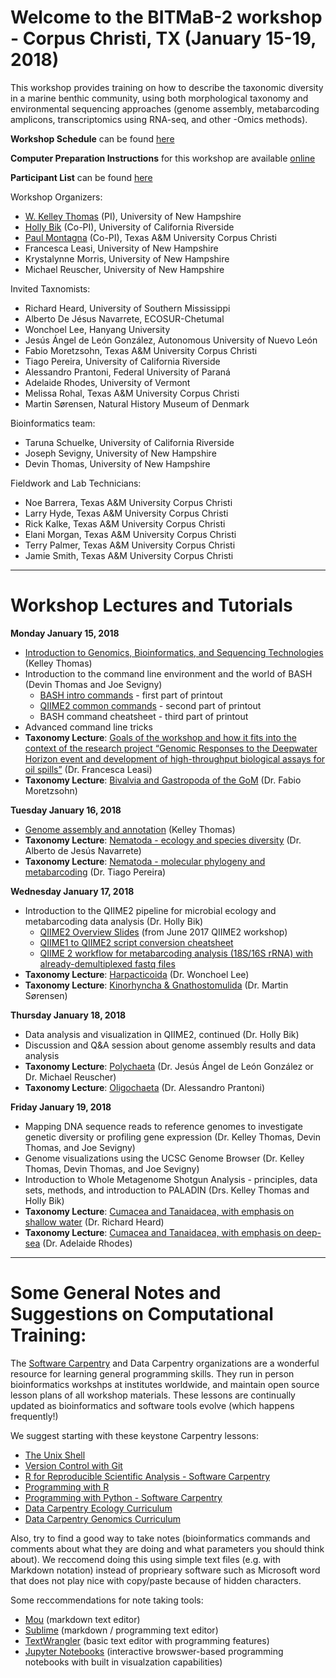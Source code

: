 # Welcome to the BITMaB-2 workshop - Corpus Christi, TX (January 15-19, 2018)

This workshop provides training on how to describe the taxonomic diversity in a marine benthic community, using both morphological taxonomy and environmental sequencing approaches (genome assembly, metabarcoding amplicons, transcriptomics using RNA-seq, and other -Omics methods).

**Workshop Schedule** can be found [here](https://docs.google.com/document/d/1fztNYDuBBz93ZuKGAw-SGH066xMJ2lJx2_3fi6LDk6I/edit)

**Computer Preparation Instructions** for this workshop are available [online](https://docs.google.com/document/d/1VdYD8CFJvCIh1KDAz_9e09-Ipju8YJRfQ4RNdWkhI-U/edit#)

**Participant List** can be found [here](https://docs.google.com/spreadsheets/d/15G_CikjmffEvd0ASti5UzmHY9tem1iWmEbH3h1lDiAs/edit#gid=0)

Workshop Organizers:

* [W. Kelley Thomas](https://hcgs.unh.edu/) (PI), University of New Hampshire
* [Holly Bik](https://biklab.github.io) (Co-PI), University of California Riverside
* [Paul Montagna](https://www.harteresearchinstitute.org/people/paul-montagna) (Co-PI), Texas A&M University Corpus Christi
* Francesca Leasi, University of New Hampshire
* Krystalynne Morris, University of New Hampshire
* Michael Reuscher, University of New Hampshire

Invited Taxnomists: 

* Richard Heard, University of Southern Mississippi
* Alberto De Jésus Navarrete, ECOSUR-Chetumal
* Wonchoel Lee, Hanyang University
* Jesús Ángel de León González, Autonomous University of Nuevo León
* Fabio Moretzsohn, Texas A&M University Corpus Christi
* Tiago Pereira, University of California Riverside
* Alessandro Prantoni, Federal University of Paraná
* Adelaide Rhodes, University of Vermont
* Melissa Rohal, Texas A&M University Corpus Christi
* Martin Sørensen, Natural History Museum of Denmark

Bioinformatics team: 

* Taruna Schuelke, University of California Riverside
* Joseph Sevigny, University of New Hampshire
* Devin Thomas, University of New Hampshire

Fieldwork and Lab Technicians:

* Noe Barrera, Texas A&M University Corpus Christi
* Larry Hyde, Texas A&M University Corpus Christi
* Rick Kalke, Texas A&M University Corpus Christi
* Elani Morgan, Texas A&M University Corpus Christi
* Terry Palmer, Texas A&M University Corpus Christi
* Jamie Smith, Texas A&M University Corpus Christi

---
# Workshop Lectures and Tutorials

**Monday January 15, 2018**

* [Introduction to Genomics, Bioinformatics, and Sequencing Technologies](https://github.com/BikLab/BITMaB2-Tutorials/tree/master/presentations/KelleyThomas-Introduction-15Jan2018.pdf) (Kelley Thomas)
* Introduction to the command line environment and the world of BASH (Devin Thomas and Joe Sevigny)
	* [BASH intro commands](https://github.com/BikLab/BITMaB2-Tutorials/blob/master/bash_lesson.sh) - first part of printout
	* [QIIME2 common commands](https://github.com/BikLab/BITMaB2-Tutorials/blob/master/bash_lesson.sh) - second part of printout
	* BASH command cheatsheet - third part of printout
* Advanced command line tricks
* **Taxonomy Lecture**: [Goals of the workshop and how it fits into the context of the research project “Genomic Responses to the Deepwater Horizon event and development of high-throughput biological assays for oil spills”](https://github.com/BikLab/BITMaB2-Tutorials/blob/master/presentations/FrancescaLeasi-BiologicalAssays-15Jan2018.pdf) (Dr. Francesca Leasi)
* **Taxonomy Lecture**: [Bivalvia and Gastropoda of the GoM](https://github.com/BikLab/BITMaB2-Tutorials/blob/master/presentations/FabioMoretzsohn-Bivalves-and-Gastropods-15Jan2018.pdf) (Dr. Fabio Moretzsohn)

**Tuesday January 16, 2018**

* [Genome assembly and annotation](https://github.com/BikLab/BITMaB2-Tutorials/tree/master/presentations/KelleyThomas-Introduction-15Jan2018.pdf) (Kelley Thomas)
* **Taxonomy Lecture**: [Nematoda - ecology and species diversity](https://github.com/BikLab/BITMaB2-Tutorials/blob/master/presentations/AlbertodeJes%C3%BAsNavarrete-Nematoda-16Jan2018.pdf) (Dr. Alberto de Jesús Navarrete)
* **Taxonomy Lecture**: [Nematoda - molecular phylogeny and metabarcoding](https://github.com/BikLab/BITMaB2-Tutorials/blob/master/presentations/TiagoPereira-Nematoda-16Jan2018.pdf) (Dr. Tiago Pereira)

**Wednesday January 17, 2018**

* Introduction to the QIIME2 pipeline for microbial ecology and metabarcoding data analysis (Dr. Holly Bik)
	* [QIIME2 Overview Slides](http://bit.ly/q2-vegas-2017) (from June 2017 QIIME2 workshop)
	* [QIIME1 to QIIME2 script conversion cheatsheet](https://docs.google.com/spreadsheets/d/1AOyA84lGPBk5C2Uflg_pILEL75a6_gdY6SK3ltOt44E/edit#gid=0)
	* [QIIME 2 workflow for metabarcoding analysis (18S/16S rRNA) with already-demultiplexed fastq files](https://github.com/BikLab/BITMaB2-Tutorials/blob/master/QIIME2-metabarcoding-tutorial-already-demultiplexed-fastqs.md)
* **Taxonomy Lecture**: [Harpacticoida](https://github.com/BikLab/BITMaB2-Tutorials/blob/master/presentations/WonchoelLee-Copepoda-17Jan2018.pdf) (Dr. Wonchoel Lee)
* **Taxonomy Lecture**: [Kinorhyncha & Gnathostomulida](https://github.com/BikLab/BITMaB2-Tutorials/blob/master/presentations/MartinSorensen-Gnathostomulida-and-Kinorhyncha-15Jan2018.pdf) (Dr. Martin Sørensen)

**Thursday January 18, 2018**

* Data analysis and visualization in QIIME2, continued (Dr. Holly Bik)
* Discussion and Q&A session about genome assembly results and data analysis
* **Taxonomy Lecture**: [Polychaeta](https://github.com/BikLab/BITMaB2-Tutorials/blob/master/presentations/MichaelReuscher-Polychaete-18Jan2018.pdf) (Dr. Jesús Ángel de León González or Dr. Michael Reuscher)
* **Taxonomy Lecture**: [Oligochaeta](https://github.com/BikLab/BITMaB2-Tutorials/blob/master/presentations/AlessandroPrantoni-Oligochaeta-18Jan2018.pdf) (Dr. Alessandro Prantoni)

**Friday January 19, 2018**

* Mapping DNA sequence reads to reference genomes to investigate genetic diversity or profiling gene expression (Dr. Kelley Thomas, Devin Thomas, and Joe Sevigny)
* Genome visualizations using the UCSC Genome Browser (Dr. Kelley Thomas, Devin Thomas, and Joe Sevigny)
* Introduction to Whole Metagenome Shotgun Analysis -  principles, data sets, methods, and introduction to PALADIN (Drs. Kelley Thomas and Holly Bik)
* **Taxonomy Lecture**: [Cumacea and Tanaidacea, with emphasis on shallow water]() (Dr. Richard Heard)
* **Taxonomy Lecture**: [Cumacea and Tanaidacea, with emphasis on deep-sea]() (Dr. Adelaide Rhodes)

---

# Some General Notes and Suggestions on Computational Training:

The [Software Carpentry](https://software-carpentry.org/) and Data Carpentry organizations are a wonderful resource for learning general programming skills. They run in person bioinformatics workshps at institutes worldwide, and maintain open source lesson plans of all workshop materials. These lessons are continually updated as bioinformatics and software tools evolve (which happens frequently!)

We suggest starting with these keystone Carpentry lessons:

* [The Unix Shell](http://swcarpentry.github.io/shell-novice/)
* [Version Control with Git](http://swcarpentry.github.io/git-novice/)
* [R for Reproducible Scientific Analysis - Software Carpentry](http://swcarpentry.github.io/r-novice-gapminder/)
* [Programming with R](http://swcarpentry.github.io/r-novice-inflammation/)
* [Programming with Python - Software Carpentry](http://swcarpentry.github.io/python-novice-inflammation/)
* [Data Carpentry Ecology Curriculum](http://www.datacarpentry.org/lessons/#ecology-workshop)
* [Data Carpentry Genomics Curriculum](http://www.datacarpentry.org/lessons/#genomics-workshop)

Also, try to find a good way to take notes (bioinformatics commands and comments about what they are doing and what parameters you should think about). We reccomend doing this using simple text files (e.g. with Markdown notation) instead of proprieary software such as Microsoft word that does not play nice with copy/paste because of hidden characters.

Some reccommendations for note taking tools:

* [Mou](http://25.io/mou/) (markdown text editor)
* [Sublime](https://www.sublimetext.com/) (markdown / programming text editor)
* [TextWrangler](https://www.barebones.com/products/textwrangler/) (basic text editor with programming features)
* [Jupyter Notebooks](http://jupyter.org/) (interactive browswer-based programming notebooks with built in visualzation capabilities)


